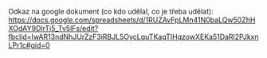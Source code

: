 Odkaz na google dokument (co kdo udělal, co je třeba udělat):
https://docs.google.com/spreadsheets/d/1RUZAvFpLMn41N0baLQw50ZhHXOdAY9DIrTi5_Tv5lFs/edit?fbclid=IwAR13ndNhJUrZzF3iRBJL5OycLquTKaqTIHqzowXEKa51DaRl2PJkxnLPr1c#gid=0